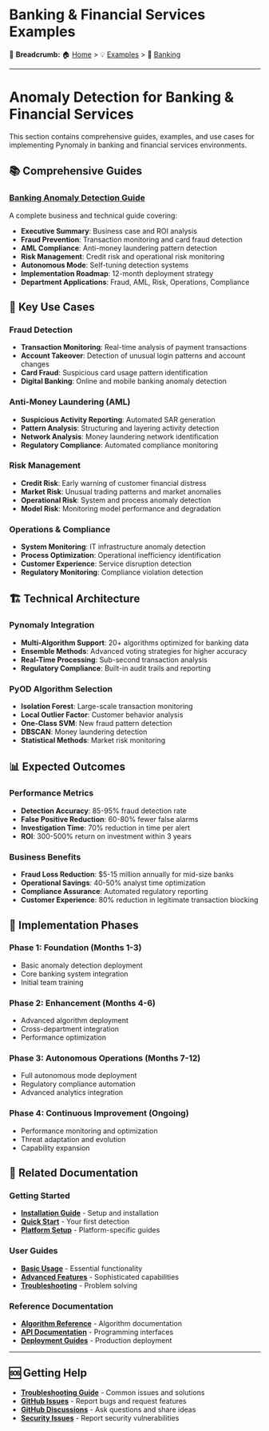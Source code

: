 # Banking & Financial Services Examples

🍞 **Breadcrumb:** 🏠 [Home](../../index.md) > 💡 [Examples](../README.md) > 🏦 [Banking](README.md)

---

# Anomaly Detection for Banking & Financial Services

This section contains comprehensive guides, examples, and use cases for implementing Pynomaly in banking and financial services environments.

## 📚 **Comprehensive Guides**

### **[Banking Anomaly Detection Guide](Banking_Anomaly_Detection_Guide.md)**
A complete business and technical guide covering:
- **Executive Summary**: Business case and ROI analysis
- **Fraud Prevention**: Transaction monitoring and card fraud detection
- **AML Compliance**: Anti-money laundering pattern detection
- **Risk Management**: Credit risk and operational risk monitoring
- **Autonomous Mode**: Self-tuning detection systems
- **Implementation Roadmap**: 12-month deployment strategy
- **Department Applications**: Fraud, AML, Risk, Operations, Compliance

## 🎯 **Key Use Cases**

### **Fraud Detection**
- **Transaction Monitoring**: Real-time analysis of payment transactions
- **Account Takeover**: Detection of unusual login patterns and account changes
- **Card Fraud**: Suspicious card usage pattern identification
- **Digital Banking**: Online and mobile banking anomaly detection

### **Anti-Money Laundering (AML)**
- **Suspicious Activity Reporting**: Automated SAR generation
- **Pattern Analysis**: Structuring and layering activity detection
- **Network Analysis**: Money laundering network identification
- **Regulatory Compliance**: Automated compliance monitoring

### **Risk Management**
- **Credit Risk**: Early warning of customer financial distress
- **Market Risk**: Unusual trading patterns and market anomalies
- **Operational Risk**: System and process anomaly detection
- **Model Risk**: Monitoring model performance and degradation

### **Operations & Compliance**
- **System Monitoring**: IT infrastructure anomaly detection
- **Process Optimization**: Operational inefficiency identification
- **Customer Experience**: Service disruption detection
- **Regulatory Monitoring**: Compliance violation detection

## 🏗️ **Technical Architecture**

### **Pynomaly Integration**
- **Multi-Algorithm Support**: 20+ algorithms optimized for banking data
- **Ensemble Methods**: Advanced voting strategies for higher accuracy
- **Real-Time Processing**: Sub-second transaction analysis
- **Regulatory Compliance**: Built-in audit trails and reporting

### **PyOD Algorithm Selection**
- **Isolation Forest**: Large-scale transaction monitoring
- **Local Outlier Factor**: Customer behavior analysis
- **One-Class SVM**: New fraud pattern detection
- **DBSCAN**: Money laundering detection
- **Statistical Methods**: Market risk monitoring

## 📊 **Expected Outcomes**

### **Performance Metrics**
- **Detection Accuracy**: 85-95% fraud detection rate
- **False Positive Reduction**: 60-80% fewer false alarms
- **Investigation Time**: 70% reduction in time per alert
- **ROI**: 300-500% return on investment within 3 years

### **Business Benefits**
- **Fraud Loss Reduction**: $5-15 million annually for mid-size banks
- **Operational Savings**: 40-50% analyst time optimization
- **Compliance Assurance**: Automated regulatory reporting
- **Customer Experience**: 80% reduction in legitimate transaction blocking

## 🚀 **Implementation Phases**

### **Phase 1: Foundation (Months 1-3)**
- Basic anomaly detection deployment
- Core banking system integration
- Initial team training

### **Phase 2: Enhancement (Months 4-6)**
- Advanced algorithm deployment
- Cross-department integration
- Performance optimization

### **Phase 3: Autonomous Operations (Months 7-12)**
- Full autonomous mode deployment
- Regulatory compliance automation
- Advanced analytics integration

### **Phase 4: Continuous Improvement (Ongoing)**
- Performance monitoring and optimization
- Threat adaptation and evolution
- Capability expansion

## 🔗 **Related Documentation**

### **Getting Started**
- **[Installation Guide](../../getting-started/installation.md)** - Setup and installation
- **[Quick Start](../../getting-started/quickstart.md)** - Your first detection
- **[Platform Setup](../../getting-started/platform-specific/)** - Platform-specific guides

### **User Guides**
- **[Basic Usage](../../user-guides/basic-usage/)** - Essential functionality
- **[Advanced Features](../../user-guides/advanced-features/)** - Sophisticated capabilities
- **[Troubleshooting](../../user-guides/troubleshooting/)** - Problem solving

### **Reference Documentation**
- **[Algorithm Reference](../../reference/algorithms/)** - Algorithm documentation
- **[API Documentation](../../developer-guides/api-integration/)** - Programming interfaces
- **[Deployment Guides](../../deployment/)** - Production deployment

---

## 🆘 **Getting Help**

- **[Troubleshooting Guide](../../user-guides/troubleshooting/troubleshooting.md)** - Common issues and solutions
- **[GitHub Issues](https://github.com/your-org/pynomaly/issues)** - Report bugs and request features
- **[GitHub Discussions](https://github.com/your-org/pynomaly/discussions)** - Ask questions and share ideas
- **[Security Issues](mailto:security@pynomaly.org)** - Report security vulnerabilities
